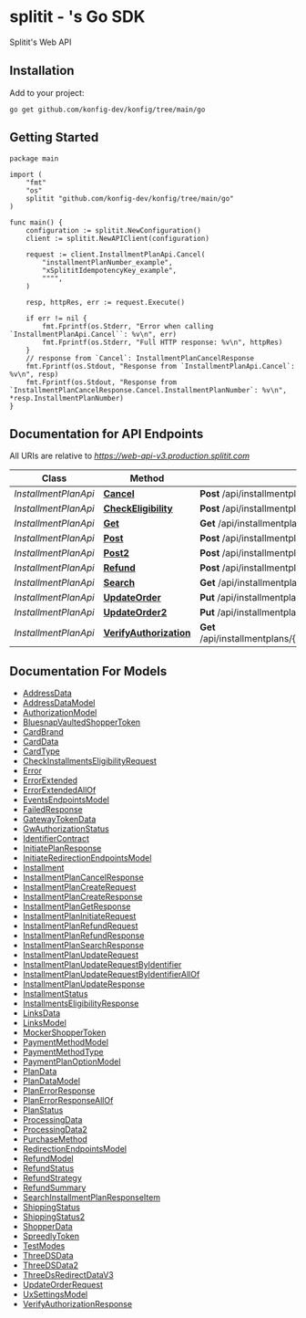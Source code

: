 # splitit - 's Go SDK

Splitit's Web API


## Installation

Add to your project:

```shell
go get github.com/konfig-dev/konfig/tree/main/go
```

## Getting Started

```golang
package main

import (
    "fmt"
    "os"
    splitit "github.com/konfig-dev/konfig/tree/main/go"
)

func main() {
    configuration := splitit.NewConfiguration()
    client := splitit.NewAPIClient(configuration)

    request := client.InstallmentPlanApi.Cancel(
        "installmentPlanNumber_example",
        "xSplititIdempotencyKey_example",
        """",
    )
    
    resp, httpRes, err := request.Execute()

    if err != nil {
        fmt.Fprintf(os.Stderr, "Error when calling `InstallmentPlanApi.Cancel``: %v\n", err)
        fmt.Fprintf(os.Stderr, "Full HTTP response: %v\n", httpRes)
    }
    // response from `Cancel`: InstallmentPlanCancelResponse
    fmt.Fprintf(os.Stdout, "Response from `InstallmentPlanApi.Cancel`: %v\n", resp)
    fmt.Fprintf(os.Stdout, "Response from `InstallmentPlanCancelResponse.Cancel.InstallmentPlanNumber`: %v\n", *resp.InstallmentPlanNumber)
}

```

## Documentation for API Endpoints

All URIs are relative to *https://web-api-v3.production.splitit.com*

Class | Method | HTTP request | Description
------------ | ------------- | ------------- | -------------
*InstallmentPlanApi* | [**Cancel**](docs/InstallmentPlanApi.md#cancel) | **Post** /api/installmentplans/{installmentPlanNumber}/cancel | 
*InstallmentPlanApi* | [**CheckEligibility**](docs/InstallmentPlanApi.md#checkeligibility) | **Post** /api/installmentplans/check-eligibility | 
*InstallmentPlanApi* | [**Get**](docs/InstallmentPlanApi.md#get) | **Get** /api/installmentplans/{installmentPlanNumber} | 
*InstallmentPlanApi* | [**Post**](docs/InstallmentPlanApi.md#post) | **Post** /api/installmentplans/initiate | 
*InstallmentPlanApi* | [**Post2**](docs/InstallmentPlanApi.md#post2) | **Post** /api/installmentplans | 
*InstallmentPlanApi* | [**Refund**](docs/InstallmentPlanApi.md#refund) | **Post** /api/installmentplans/{installmentPlanNumber}/refund | 
*InstallmentPlanApi* | [**Search**](docs/InstallmentPlanApi.md#search) | **Get** /api/installmentplans/search | 
*InstallmentPlanApi* | [**UpdateOrder**](docs/InstallmentPlanApi.md#updateorder) | **Put** /api/installmentplans/{installmentPlanNumber}/updateorder | 
*InstallmentPlanApi* | [**UpdateOrder2**](docs/InstallmentPlanApi.md#updateorder2) | **Put** /api/installmentplans/updateorder | 
*InstallmentPlanApi* | [**VerifyAuthorization**](docs/InstallmentPlanApi.md#verifyauthorization) | **Get** /api/installmentplans/{installmentPlanNumber}/verifyauthorization | 


## Documentation For Models

 - [AddressData](docs/AddressData.md)
 - [AddressDataModel](docs/AddressDataModel.md)
 - [AuthorizationModel](docs/AuthorizationModel.md)
 - [BluesnapVaultedShopperToken](docs/BluesnapVaultedShopperToken.md)
 - [CardBrand](docs/CardBrand.md)
 - [CardData](docs/CardData.md)
 - [CardType](docs/CardType.md)
 - [CheckInstallmentsEligibilityRequest](docs/CheckInstallmentsEligibilityRequest.md)
 - [Error](docs/Error.md)
 - [ErrorExtended](docs/ErrorExtended.md)
 - [ErrorExtendedAllOf](docs/ErrorExtendedAllOf.md)
 - [EventsEndpointsModel](docs/EventsEndpointsModel.md)
 - [FailedResponse](docs/FailedResponse.md)
 - [GatewayTokenData](docs/GatewayTokenData.md)
 - [GwAuthorizationStatus](docs/GwAuthorizationStatus.md)
 - [IdentifierContract](docs/IdentifierContract.md)
 - [InitiatePlanResponse](docs/InitiatePlanResponse.md)
 - [InitiateRedirectionEndpointsModel](docs/InitiateRedirectionEndpointsModel.md)
 - [Installment](docs/Installment.md)
 - [InstallmentPlanCancelResponse](docs/InstallmentPlanCancelResponse.md)
 - [InstallmentPlanCreateRequest](docs/InstallmentPlanCreateRequest.md)
 - [InstallmentPlanCreateResponse](docs/InstallmentPlanCreateResponse.md)
 - [InstallmentPlanGetResponse](docs/InstallmentPlanGetResponse.md)
 - [InstallmentPlanInitiateRequest](docs/InstallmentPlanInitiateRequest.md)
 - [InstallmentPlanRefundRequest](docs/InstallmentPlanRefundRequest.md)
 - [InstallmentPlanRefundResponse](docs/InstallmentPlanRefundResponse.md)
 - [InstallmentPlanSearchResponse](docs/InstallmentPlanSearchResponse.md)
 - [InstallmentPlanUpdateRequest](docs/InstallmentPlanUpdateRequest.md)
 - [InstallmentPlanUpdateRequestByIdentifier](docs/InstallmentPlanUpdateRequestByIdentifier.md)
 - [InstallmentPlanUpdateRequestByIdentifierAllOf](docs/InstallmentPlanUpdateRequestByIdentifierAllOf.md)
 - [InstallmentPlanUpdateResponse](docs/InstallmentPlanUpdateResponse.md)
 - [InstallmentStatus](docs/InstallmentStatus.md)
 - [InstallmentsEligibilityResponse](docs/InstallmentsEligibilityResponse.md)
 - [LinksData](docs/LinksData.md)
 - [LinksModel](docs/LinksModel.md)
 - [MockerShopperToken](docs/MockerShopperToken.md)
 - [PaymentMethodModel](docs/PaymentMethodModel.md)
 - [PaymentMethodType](docs/PaymentMethodType.md)
 - [PaymentPlanOptionModel](docs/PaymentPlanOptionModel.md)
 - [PlanData](docs/PlanData.md)
 - [PlanDataModel](docs/PlanDataModel.md)
 - [PlanErrorResponse](docs/PlanErrorResponse.md)
 - [PlanErrorResponseAllOf](docs/PlanErrorResponseAllOf.md)
 - [PlanStatus](docs/PlanStatus.md)
 - [ProcessingData](docs/ProcessingData.md)
 - [ProcessingData2](docs/ProcessingData2.md)
 - [PurchaseMethod](docs/PurchaseMethod.md)
 - [RedirectionEndpointsModel](docs/RedirectionEndpointsModel.md)
 - [RefundModel](docs/RefundModel.md)
 - [RefundStatus](docs/RefundStatus.md)
 - [RefundStrategy](docs/RefundStrategy.md)
 - [RefundSummary](docs/RefundSummary.md)
 - [SearchInstallmentPlanResponseItem](docs/SearchInstallmentPlanResponseItem.md)
 - [ShippingStatus](docs/ShippingStatus.md)
 - [ShippingStatus2](docs/ShippingStatus2.md)
 - [ShopperData](docs/ShopperData.md)
 - [SpreedlyToken](docs/SpreedlyToken.md)
 - [TestModes](docs/TestModes.md)
 - [ThreeDSData](docs/ThreeDSData.md)
 - [ThreeDSData2](docs/ThreeDSData2.md)
 - [ThreeDsRedirectDataV3](docs/ThreeDsRedirectDataV3.md)
 - [UpdateOrderRequest](docs/UpdateOrderRequest.md)
 - [UxSettingsModel](docs/UxSettingsModel.md)
 - [VerifyAuthorizationResponse](docs/VerifyAuthorizationResponse.md)
